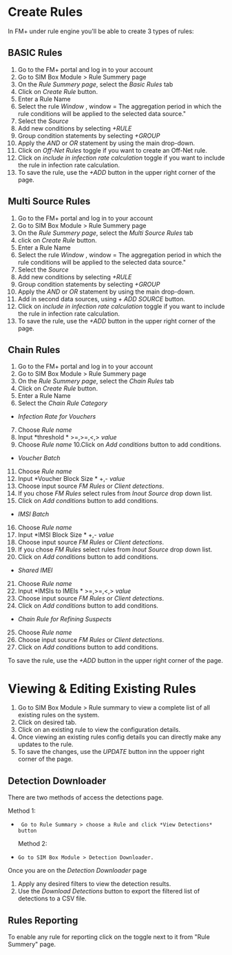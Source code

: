 # Create Rules
In FM+ under rule engine you'll be able to create 3 types of rules:

## BASIC Rules

1. Go to the FM+ portal and log in to your account
2. Go to SIM Box Module > Rule Summery page
3. On the *Rule Summery page*, select the *Basic Rules* tab
4. Click on *Create Rule* button.
5. Enter a Rule Name
6. Select the rule *Window* , window = The aggregation period in which the rule conditions will be applied to the selected data source."
7. Select the *Source*
8. Add new conditions by selecting *+RULE*
9. Group condition statements by selecting *+GROUP*
10. Apply the *AND* or *OR* statement by using the main drop-down.
11. Click on *Off-Net Rules* toggle if you want to create an Off-Net rule.
12. Click on *include in infection rate calculation* toggle if you want to include the rule in infection rate calculation.
13. To save the rule, use the *+ADD* button in the upper right corner of the page.

## Multi Source Rules

1. Go to the FM+ portal and log in to your account
2. Go to SIM Box Module > Rule Summery page
3. On the *Rule Summery page*, select the *Multi Source Rules* tab
4. click on *Create Rule* button.
5. Enter a Rule Name
6. Select the rule *Window* , window = The aggregation period in which the rule conditions will be applied to the selected data source."
7. Select the *Source*
8. Add new conditions by selecting *+RULE*
9. Group condition statements by selecting *+GROUP*
10. Apply the *AND* or *OR* statement by using the main drop-down.
11. Add in second data sources, using *+ ADD SOURCE* button.
12. Click on *include in infection rate calculation* toggle if you want to include the rule in infection rate calculation.
13. To save the rule, use the *+ADD* button in the upper right corner of the page.
    
## Chain Rules

1. Go to the FM+ portal and log in to your account
2. Go to SIM Box Module > Rule Summery page
3. On the *Rule Summery page*, select the *Chain Rules* tab
4. Click on *Create Rule* button.
5. Enter a Rule Name
6. Select the  *Chain Rule Category*

+ *Infection Rate for Vouchers*
7. Choose *Rule name*
8. Input *threshold * >=,>=,<,> *value*
9. Choose *Rule name*
10.Click on *Add conditions* button to add conditions.
  
+ *Voucher Batch*
11. Choose *Rule name*
12. Input *Voucher Block Size * +,- *value*
13. Choose input source *FM Rules* or *Client detections*.
14. If you chose *FM Rules* select rules from *Inout Source* drop down list.
15. Click on *Add conditions* button to add conditions.
  
+ *IMSI Batch*
16. Choose *Rule name*
17. Input *IMSI Block Size * +,- *value*
18. Choose input source *FM Rules* or *Client detections*.
19. If you chose *FM Rules* select rules from *Inout Source* drop down list.
20. Click on *Add conditions* button to add conditions.
  
+ *Shared IMEI*
21. Choose *Rule name*
22. Input *IMSIs to IMEIs * >=,>=,<,> *value*
23. Choose input source *FM Rules* or *Client detections*.
24. Click on *Add conditions* button to add conditions.
  
+ *Chain Rule for Refining Suspects*
25. Choose *Rule name*
26. Choose input source *FM Rules* or *Client detections*.
27. Click on *Add conditions* button to add conditions.

  
To save the rule, use the *+ADD* button in the upper right corner of the page.

# Viewing & Editing Existing Rules
1. Go to SIM Box Module > Rule summary to view a complete list of all existing rules on the system.
2. Click on desired tab.
3. Click on an existing rule to view the configuration details.
4. Once viewing an existing rules config details you can directly make any updates to the rule.
5. To save the changes, use the *UPDATE* button inn the uppoer right corner of the page. 

## Detection Downloader

There are two methods of access the detections page. 

 Method 1:
-      Go to Rule Summary > choose a Rule and click *View Detections* button
  Method 2:
-     Go to SIM Box Module > Detection Downloader.

Once you are on the *Detection Downloader* page
1. Apply any desired filters to view the detection results.
2. Use the *Download Detections* button to export the filtered list of detections to a CSV file.

## Rules Reporting

To enable any rule for reporting click on the toggle next to it from "Rule Summery" page.
